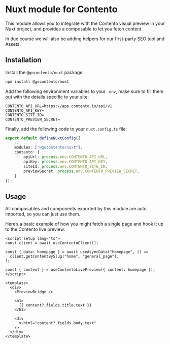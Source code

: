 # Nuxt module for Contento

This module allows you to integrate with the Contento visual preview in your Nuxt project, and provides
a composable to let you fetch content.

In due course we will also be adding helpers for our first-party SEO tool and Assets.

## Installation

Install the `@gocontento/nuxt` package:

```bash
npm install @gocontento/nuxt
```

Add the following environment variables to your `.env`, make sure to fill them out with the details specific to your site:

```dotenv
CONTENTO_API_URL=https://app.contento.io/api/v1
CONTENTO_API_KEY=
CONTENTO_SITE_ID=
CONTENTO_PREVIEW_SECRET=
```

Finally, add the following code to your `nuxt.config.ts` file:

```ts
export default defineNuxtConfig({
    // ...
    modules: ["@gocontento/nuxt"],
    contento: {
        apiUrl: process.env.CONTENTO_API_URL,
        apiKey: process.env.CONTENTO_API_KEY,
        siteId: process.env.CONTENTO_SITE_ID,
        previewSecret: process.env.CONTENTO_PREVIEW_SECRET,
    }
});

```

## Usage

All composables and components exported by this module are auto imported, so you can just use them.

Here’s a basic example of how you might fetch a single page and hook it up to the Contento live preview:

```vue
<script setup lang="ts">
const client = await useContentoClient();

const { data: homepage } = await useAsyncData("homepage", () =>
  client.getContentBySlug("home", "general_page"),
);

const { content } = useContentoLivePreview({ content: homepage });
</script>

<template>
  <div>
    <PreviewBridge />

    <h1>
      {{ content?.fields.title.text }}
    </h1>
    
    <div
      v-html="content?.fields.body.text"
    />
  </div>
</template>
```
